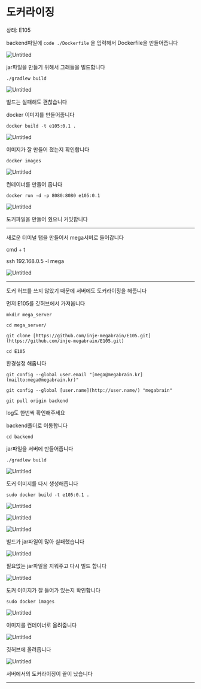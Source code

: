 # 도커라이징

상태: E105

backend파일에 `code ./Dockerfile` 을 입력해서  Dockerfile을 만들어줍니다

![Untitled](%E1%84%83%E1%85%A9%E1%84%8F%E1%85%A5%E1%84%85%E1%85%A1%E1%84%8B%E1%85%B5%E1%84%8C%E1%85%B5%2037c53/Untitled.png)

 

jar파일을 만들기 위해서 그래들을 빌드합니다

`./gradlew build`

![Untitled](%E1%84%83%E1%85%A9%E1%84%8F%E1%85%A5%E1%84%85%E1%85%A1%E1%84%8B%E1%85%B5%E1%84%8C%E1%85%B5%2037c53/Untitled%201.png)

빌드는 실패해도 괜찮습니다

docker 이미지를 만들어줍니다

`docker build -t e105:0.1 .`

![Untitled](%E1%84%83%E1%85%A9%E1%84%8F%E1%85%A5%E1%84%85%E1%85%A1%E1%84%8B%E1%85%B5%E1%84%8C%E1%85%B5%2037c53/Untitled%202.png)

이미지가 잘 만들어 졌는지 확인합니다

`docker images`

![Untitled](%E1%84%83%E1%85%A9%E1%84%8F%E1%85%A5%E1%84%85%E1%85%A1%E1%84%8B%E1%85%B5%E1%84%8C%E1%85%B5%2037c53/Untitled%203.png)

컨테이너를 만들어 줍니다

`docker run -d -p 8080:8080 e105:0.1`

![Untitled](%E1%84%83%E1%85%A9%E1%84%8F%E1%85%A5%E1%84%85%E1%85%A1%E1%84%8B%E1%85%B5%E1%84%8C%E1%85%B5%2037c53/Untitled%204.png)

도커파일을 만들어 줬으니 커밋합니다

---

새로운 터미널 탭을 만들어서 mega서버로 들어갑니다

cmd + t

ssh 192.168.0.5 -l mega

![Untitled](%E1%84%83%E1%85%A9%E1%84%8F%E1%85%A5%E1%84%85%E1%85%A1%E1%84%8B%E1%85%B5%E1%84%8C%E1%85%B5%2037c53/Untitled%205.png)

---

도커 허브를 쓰지 않았기 때문에 서버에도 도커라이징을 해줍니다

먼저 E105를 깃허브에서 가져옵니다

`mkdir mega_server`

`cd mega_server/`

`git clone [https://github.com/inje-megabrain/E105.git](https://github.com/inje-megabrain/E105.git)`

`cd E105`

환경설정 해줍니다

`git config --global user.email "[mega@megabrain.kr](mailto:mega@megabrain.kr)"`

`git config --global [user.name](http://user.name/) "megabrain"`

`git pull origin backend`

log도 한번씩 확인해주세요

backend폴더로 이동합니다

`cd backend`

jar파일을 서버에 만들어줍니다

`./gradlew build`

![Untitled](%E1%84%83%E1%85%A9%E1%84%8F%E1%85%A5%E1%84%85%E1%85%A1%E1%84%8B%E1%85%B5%E1%84%8C%E1%85%B5%2037c53/Untitled%206.png)

도커 이미지를 다시 생성해줍니다

`sudo docker build -t e105:0.1 .`

![Untitled](%E1%84%83%E1%85%A9%E1%84%8F%E1%85%A5%E1%84%85%E1%85%A1%E1%84%8B%E1%85%B5%E1%84%8C%E1%85%B5%2037c53/Untitled%207.png)

![Untitled](%E1%84%83%E1%85%A9%E1%84%8F%E1%85%A5%E1%84%85%E1%85%A1%E1%84%8B%E1%85%B5%E1%84%8C%E1%85%B5%2037c53/Untitled%208.png)

![Untitled](%E1%84%83%E1%85%A9%E1%84%8F%E1%85%A5%E1%84%85%E1%85%A1%E1%84%8B%E1%85%B5%E1%84%8C%E1%85%B5%2037c53/Untitled%209.png)

빌드가 jar파일이 많아 실패했습니다

![Untitled](%E1%84%83%E1%85%A9%E1%84%8F%E1%85%A5%E1%84%85%E1%85%A1%E1%84%8B%E1%85%B5%E1%84%8C%E1%85%B5%2037c53/Untitled%2010.png)

필요없는 jar파일을 지워주고 다시 빌드 합니다

![Untitled](%E1%84%83%E1%85%A9%E1%84%8F%E1%85%A5%E1%84%85%E1%85%A1%E1%84%8B%E1%85%B5%E1%84%8C%E1%85%B5%2037c53/Untitled%2011.png)

도커 이미지가 잘 들어가 있는지 확인합니다

`sudo docker images`

![Untitled](%E1%84%83%E1%85%A9%E1%84%8F%E1%85%A5%E1%84%85%E1%85%A1%E1%84%8B%E1%85%B5%E1%84%8C%E1%85%B5%2037c53/Untitled%2012.png)

이미지를 컨테이너로 올려줍니다

![Untitled](%E1%84%83%E1%85%A9%E1%84%8F%E1%85%A5%E1%84%85%E1%85%A1%E1%84%8B%E1%85%B5%E1%84%8C%E1%85%B5%2037c53/Untitled%2013.png)

깃허브에 올려줍니다

![Untitled](%E1%84%83%E1%85%A9%E1%84%8F%E1%85%A5%E1%84%85%E1%85%A1%E1%84%8B%E1%85%B5%E1%84%8C%E1%85%B5%2037c53/Untitled%2014.png)

서버에서의 도커라이징이 끝이 났습니다

---